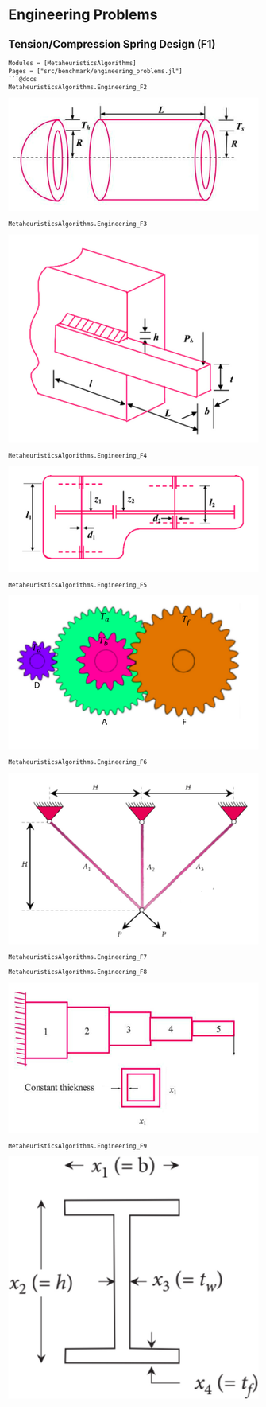 # Engineering Problems

<!-- ```@docs 
MetaheuristicsAlgorithms.Engineering_F1
```

![Welded Beam](assets/Tension.PNG) -->
## Tension/Compression Spring Design (F1)

```@autodocs
Modules = [MetaheuristicsAlgorithms]
Pages = ["src/benchmark/engineering_problems.jl"]
```@docs 
MetaheuristicsAlgorithms.Engineering_F2
```
![Welded Beam](assets/Pressure.PNG) 
```@docs 
MetaheuristicsAlgorithms.Engineering_F3
```

![Welded Beam](assets/Welded.PNG)


```@docs 
MetaheuristicsAlgorithms.Engineering_F4
```
![Welded Beam](assets/Speed.PNG)
```@docs 
MetaheuristicsAlgorithms.Engineering_F5
```
![Welded Beam](assets/Gear.PNG)
```@docs 
MetaheuristicsAlgorithms.Engineering_F6
```
![Welded Beam](assets/Three.PNG)

```@docs 
MetaheuristicsAlgorithms.Engineering_F7
```


```@docs 
MetaheuristicsAlgorithms.Engineering_F8
```
![Welded Beam](assets/Cantilever.PNG)
```@docs 
MetaheuristicsAlgorithms.Engineering_F9
```
![Welded Beam](assets/I_beam.jpg)